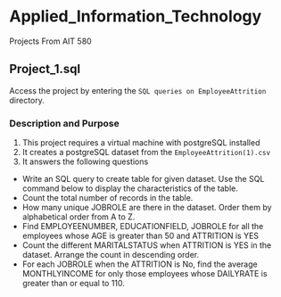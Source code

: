 # Applied_Information_Technology
Projects From AIT 580

## Project_1.sql
Access the project by entering the `SQL queries on EmployeeAttrition` directory.

### Description and Purpose
1. This project requires a virtual machine with postgreSQL installed
2. It creates a postgreSQL dataset from the `EmployeeAttrition(1).csv`
3. It answers the following questions
  - Write an SQL query to create table for given dataset. Use the SQL command below to display the characteristics of the table.
  - Count the total number of records in the table.
  - How many unique JOBROLE	are there in the dataset. Order them by	alphabetical order from	A to Z.
  - Find EMPLOYEENUMBER, EDUCATIONFIELD, JOBROLE for all the	employees whose AGE is greater than 50 and ATTRITION is YES
  - Count the different MARITALSTATUS when ATTRITION is YES in the dataset. Arrange the count in descending order.
  - For each JOBROLE	when the ATTRITION is No, find the average MONTHLYINCOME for only those	employees whose DAILYRATE is greater than or equal to 110.
  

